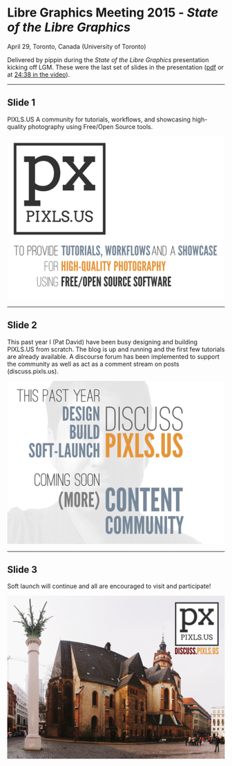 # Libre Graphics Meeting 2015 - _State of the Libre Graphics_
April 29, Toronto, Canada (University of Toronto)

Delivered by pippin during the _State of the Libre Graphics_ presentation kicking off LGM.
These were the last set of slides in the presentation ([pdf][] or at [24:38 in the video][vid]).

[pdf]: http://video.constantvzw.org/LGM15/day-01/01-state_of_libre_graphics.pdf
[vid]: https://youtu.be/6OJOvDoyvHM?t=24m38s

---

## Slide 1
PIXLS.US
A community for tutorials, workflows, and showcasing high-quality photography using Free/Open Source tools.

<img src='pixlsus-0.png' alt='PIXLS.US Slide 1' >

---

## Slide 2
This past year I (Pat David) have been busy designing and building PIXLS.US from scratch.
The blog is up and running and the first few tutorials are already available.
A discourse forum has been implemented to support the community as well as act as a comment stream on posts (discuss.pixls.us).

<img src='pixlsus-1.png' alt='PIXLS.US Slide 2' >

---

## Slide 3
Soft launch will continue and all are encouraged to visit and participate!

<img src='pixlsus-2.png' alt='PIXLS.US Slide 3' >

